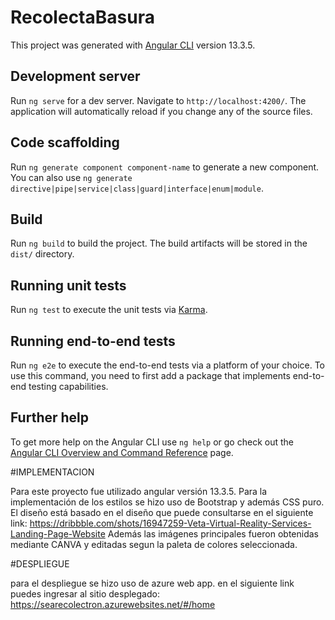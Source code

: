 # RecolectaBasura

This project was generated with [Angular CLI](https://github.com/angular/angular-cli) version 13.3.5.

## Development server

Run `ng serve` for a dev server. Navigate to `http://localhost:4200/`. The application will automatically reload if you change any of the source files.

## Code scaffolding

Run `ng generate component component-name` to generate a new component. You can also use `ng generate directive|pipe|service|class|guard|interface|enum|module`.

## Build

Run `ng build` to build the project. The build artifacts will be stored in the `dist/` directory.

## Running unit tests

Run `ng test` to execute the unit tests via [Karma](https://karma-runner.github.io).

## Running end-to-end tests

Run `ng e2e` to execute the end-to-end tests via a platform of your choice. To use this command, you need to first add a package that implements end-to-end testing capabilities.

## Further help

To get more help on the Angular CLI use `ng help` or go check out the [Angular CLI Overview and Command Reference](https://angular.io/cli) page.


#IMPLEMENTACION 

Para este proyecto fue utilizado angular versión 13.3.5.
Para la implementación de los estilos se hizo uso de Bootstrap y además CSS puro. 
El diseño está basado en el diseño que puede consultarse en el siguiente link: https://dribbble.com/shots/16947259-Veta-Virtual-Reality-Services-Landing-Page-Website
Además las imágenes principales fueron obtenidas mediante CANVA y editadas segun la paleta de colores seleccionada.




#DESPLIEGUE

para el despliegue se hizo uso de azure web app. en el siguiente link puedes ingresar al sitio desplegado:
https://searecolectron.azurewebsites.net/#/home






